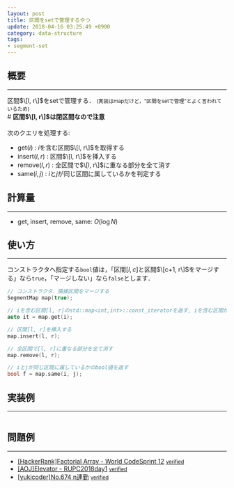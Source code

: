 ```yaml
---
layout: post
title: 区間をsetで管理するやつ
update: 2018-04-16 03:25:49 +0900
category: data-structure
tags:
- segment-set
---
```


## 概要
---
区間$\[l, r\]$をsetで管理する． <small>(実装はmapだけど，"区間をsetで管理"とよく言われているため)</small>  
\# **区間$\[l, r\]$は閉区間なので注意**  
<br>
次のクエリを処理する:  
- $\mathrm{get}(i)$ : $i$を含む区間$\[l, r\]$を取得する
- $\mathrm{insert}(l, r)$ : 区間$\[l, r\]$を挿入する
- $\mathrm{remove}(l, r)$ : 全区間で$\[l, r\]$に重なる部分を全て消す
- $\mathrm{same}(i, j)$ : $i$と$j$が同じ区間に属しているかを判定する

## 計算量
---
- $\mathrm{get}$, $\mathrm{insert}$, $\mathrm{remove}$, $\mathrm{same}$: $O(\log N)$

## 使い方
---
コンストラクタへ指定する`bool`値は，「区間$[l, c]$と区間$\[c+1, r\]$をマージする」なら`true`，「マージしない」なら`false`とします．
```cpp
// コンストラクタ．隣接区間をマージする
SegmentMap map(true);

// iを含む区間[l, r]のstd::map<int,int>::const_iteratorを返す, iを含む区間が無ければmap.end()を返す
auto it = map.get(i);

// 区間[l, r]を挿入する
map.insert(l, r);

// 全区間で[l, r]に重なる部分を全て消す
map.remove(l, r);

// iとjが同じ区間に属しているかのbool値を返す
bool f = map.same(i, j);
```

## 実装例
---
<pre class="cpp"><code src="https://raw.githubusercontent.com/satanic0258/Cpp_snippet/master/src/data-structure/SegmentMap.cpp"></code></pre>

## 問題例
---
- [\[HackerRank\]Factorial Array - World CodeSprint 12](https://www.hackerrank.com/contests/world-codesprint-12/challenges/factorial-array/problem) <small>[verified](https://www.hackerrank.com/contests/world-codesprint-12/challenges/factorial-array/submissions/code/1306764580)</small>
- [\[AOJ\]Elevator - RUPC2018day1](https://onlinejudge.u-aizu.ac.jp/beta/room.html#RitsCamp18Day1/problems/G) <small>[verified](https://onlinejudge.u-aizu.ac.jp/beta/review.html#RitsCamp18Day1/2750709)</small>
- [\[yukicoder\]No.674 n連勤](https://yukicoder.me/problems/no/674) <small>[verified](https://yukicoder.me/submissions/251123)</small>

<!--
## 参考文献
--- 
-->